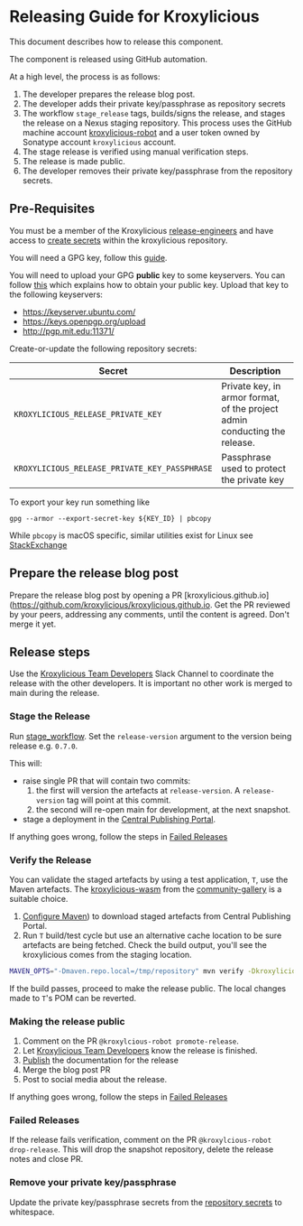 # Releasing Guide for Kroxylicious

This document describes how to release this component.

The component is released using GitHub automation.

At a high level, the process is as follows:

1. The developer prepares the release blog post.
1. The developer adds their private key/passphrase as repository secrets
1. The workflow `stage_release` tags, builds/signs the release, and stages the release on a Nexus staging repository. This process uses the GitHub machine account [kroxylicious-robot](https://github.com/kroxylicious-robot) and a user token owned by Sonatype account `kroxylicious` account.
1. The stage release is verified using manual verification steps.
1. The release is made public.
1. The developer removes their private key/passphrase from the repository secrets.

## Pre-Requisites

You must be a member of the Kroxylicious [release-engineers](https://github.com/orgs/kroxylicious/teams/release-engineers) and have access to [create 
secrets](https://github.com/kroxylicious/kroxylicious/settings/secrets/actions) within the kroxylicious repository.

You will need a GPG key, follow this [guide](https://help.ubuntu.com/community/GnuPrivacyGuardHowto#Generating_an_OpenPGP_Key).

You will need to upload your GPG **public** key to some keyservers. You can follow [this](https://help.ubuntu.com/community/GnuPrivacyGuardHowto#Uploading_the_key_to_Ubuntu_keyserver) which explains how to obtain your public key. Upload that key to the following keyservers:
- https://keyserver.ubuntu.com/
- https://keys.openpgp.org/upload
- http://pgp.mit.edu:11371/

Create-or-update the following repository secrets:

| Secret                                        | Description                                                                |
|-----------------------------------------------|----------------------------------------------------------------------------|
| `KROXYLICIOUS_RELEASE_PRIVATE_KEY`            | Private key, in armor format, of the project admin conducting the release. |
| `KROXYLICIOUS_RELEASE_PRIVATE_KEY_PASSPHRASE` | Passphrase used to protect the private key                                 |


To export your key run something like
```shell
gpg --armor --export-secret-key ${KEY_ID} | pbcopy
```

While `pbcopy` is macOS specific, similar utilities exist for Linux see [StackExchange](https://superuser.com/a/288333)

## Prepare the release blog post

Prepare the release blog post by opening a PR [kroxylicious.github.io](https://github.com/kroxylicious/kroxylicious.github.io.  Get the PR
reviewed by your peers, addressing any comments, until the content is agreed.  Don't merge it yet.

## Release steps

Use the [Kroxylicious Team Developers](https://kroxylicious.slack.com/archives/C04V1K6EAKZ) Slack Channel to coordinate
the release with the other developers.  It is important no other work is merged to main during the release.

### Stage the Release

Run [stage_workflow](https://github.com/kroxylicious/kroxylicious/actions/workflows/stage_release.yaml).
Set the `release-version` argument to the version being release e.g. `0.7.0`.

This will:

* raise single PR that will contain two commits:
  1. the first will version the artefacts at `release-version`.  A `release-version` tag will point at this commit.
  2. the second will re-open main for development, at the next snapshot.
* stage a deployment in the [Central Publishing Portal](https://central.sonatype.com/publishing).

If anything goes wrong, follow the steps in [Failed Releases](#failed-releases)

### Verify the Release

You can validate the staged artefacts by using a test application, `T`, use the Maven artefacts.   The [kroxylicious-wasm](https://github.com/andreaTP/kroxylicious-wasm) from the
[community-gallery](https://github.com/kroxylicious/kroxylicious-community-gallery) is a suitable choice.

1. [Configure Maven](https://central.sonatype.org/publish/publish-portal-api/#verify-status-of-the-deployment)) to download staged artefacts from Central Publishing Portal.
1. Run `T` build/test cycle but use an alternative cache location to be sure artefacts are being fetched.  Check the build output, you'll see the
   kroxylicious comes from the staging location.
```bash
MAVEN_OPTS="-Dmaven.repo.local=/tmp/repository" mvn verify -Dkroxylicious.version=<new release version>
```
If the build passes, proceed to make the release public.
The local changes made to `T`'s POM can be reverted.

### Making the release public

1. Comment on the PR `@kroxylcious-robot promote-release`.
1. Let [Kroxylicious Team Developers](https://kroxylicious.slack.com/archives/C04V1K6EAKZ) know the release is finished.
1. [Publish](https://github.com/kroxylicious/kroxylicious.github.io/blob/main/docs/README.md) the documentation for the release
1. Merge the blog post PR
1. Post to social media about the release.

If anything goes wrong, follow the steps in [Failed Releases](#failed-releases)

### Failed Releases

If the release fails verification, comment on the PR `@kroxylcious-robot drop-release`.
This will drop the snapshot repository, delete the release notes and close PR.

### Remove your private key/passphrase

Update the private key/passphrase secrets from the
[repository secrets](https://github.com/kroxylicious/kroxylicious/settings/secrets/actions) to whitespace.



